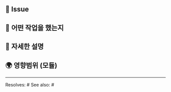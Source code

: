 <!--
1. Jira
2. 어떤 작업을 했는지 : 간단하게 설명
3. 자세한 설명 : 필요하다면
4. 영향범위 : 영향받은 모듈
-->

## 📒 Issue

## 🎯 어떤 작업을 했는지

## 📜 자세한 설명

## 🌍 영향범위 (모듈)


---
Resolves: # See also: #
